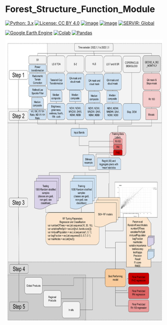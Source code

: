 # Forest_Structure_Function_Module


[![Python: 3.x](https://img.shields.io/badge/python-3.x-blue.svg)](https://www.python.org/)
[![License: CC BY 4.0](https://img.shields.io/badge/License-CC_BY_4.0-lightgrey.svg)](https://creativecommons.org/licenses/by/4.0/)
[![image](https://img.shields.io/pypi/v/servir-aces.svg)](https://pypi.python.org/pypi/servir-aces)
[![image](https://img.shields.io/conda/vn/conda-forge/servir-aces.svg)](https://anaconda.org/conda-forge/servir-aces)
[![SERVIR: Global](https://img.shields.io/badge/SERVIR-Global-green)](https://servirglobal.net)

[![Google Earth Engine](https://img.shields.io/badge/Google%20Earth%20Engine-4285F4.svg?style=for-the-badge&logo=Google-Earth-Engine&logoColor=white)](https://github.com/MayerT1/Forest_Structure_Function_Module/blob/main/Step_1_Forest_Structure_Function_Module)
[![Colab](https://img.shields.io/badge/Google%20Colab-F9AB00.svg?style=for-the-badge&logo=Google-Colab&logoColor=white)](https://github.com/MayerT1/Forest_Structure_Function_Module/blob/main/Step_5_Forest_Structure_Function_Module_Python.ipynb)
[![Pandas](https://img.shields.io/badge/pandas-150458.svg?style=for-the-badge&logo=pandas&logoColor=white)](https://github.com/MayerT1/Forest_Structure_Function_Module/blob/main/Step_5_Forest_Structure_Function_Module_Python.ipynb)

<!-- https://home.aveek.io/GitHub-Profile-Badges/ -->

<!-- [![Conda Downloads](https://img.shields.io/conda/dn/conda-forge/servir-aces.svg)](https://anaconda.org/conda-forge/servir-aces) -->

<!-- #![](Images/Book_Cover.png) -->

<p align="center">

  <img width="700" height="900" src="https://github.com/MayerT1/Forest_Structure_Function_Module/blob/main/image/Prelim_Workflow_9_6_24.png">

